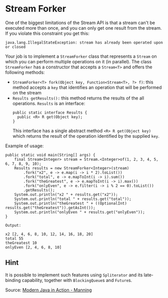 # Stream Forker
One of the biggest limitations of the Stream API is that a stream can't be
executed more than once, and you can only get one result from the stream.
If you violate this constraint you get this:
```
java.lang.IllegalStateException: stream has already been operated upon or closed
```
Your job is to implement a `StreamForker` class that represents a `Stream`
on which you can perform multiple operations on it (in parallel). The class `StreamForker` has a
constructor that accepts a `Stream<T>` and offers the following methods:
- `StreamForker<T> fork(Object key, Function<Stream<T>, ?> f)`: this method accepts a
`key` that identifies an operation that will be performed on the stream
- `Results getResults():` this method returns the results of the all
operations. `Results` is an interface:
  ```
  public static interface Results {
    public <R> R get(Object key);
  }
  ```
  This interface has a single abstract method `<R> R get(Object key)` which
  returns the result of the operation identified by the supplied `key`.

Example of usage:
```
public static void main(String[] args) {
    final Stream<Integer> stream = Stream.<Integer>of(1, 2, 3, 4, 5, 6, 7, 8, 9, 10);
    Results results = new StreamForker<Integer>(stream)
        .fork("x2", e -> e.map(i -> i * 2).toList())
        .fork("total", e -> e.mapToInt(i -> i).sum())
        .fork("theGreatest", e -> e.mapToInt(i -> i).max())
        .fork("onlyEven", e -> e.filter(i -> i % 2 == 0).toList())
        .getResults();
    System.out.println("x2 " + results.get("x2"));
    System.out.println("total " + results.get("total"));
    System.out.println("theGreatest " + ((OptionalInt) results.get("theGreatest")).getAsInt());
    System.out.println("onlyEven " + results.get("onlyEven"));
}

Output:

x2 [2, 4, 6, 8, 10, 12, 14, 16, 18, 20]
total 55
theGreatest 10
onlyEven [2, 4, 6, 8, 10]
```
## Hint
It is possible to implement such features using `Spliterator` and its
late-binding capability, together with `BlockingQueue`s and `Future`s.

Source: [Modern Java in Action - Manning](https://www.manning.com/books/modern-java-in-action)